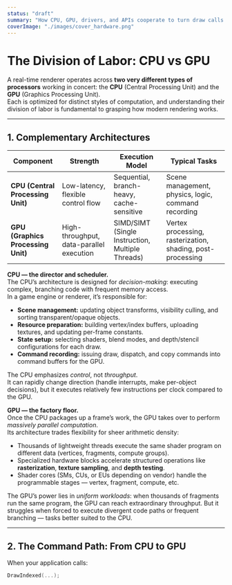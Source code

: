 ```yaml
---
status: "draft"
summary: "How CPU, GPU, drivers, and APIs cooperate to turn draw calls into pixels."
coverImage: "./images/cover_hardware.png"
---
```


# The Division of Labor: CPU vs GPU

A real-time renderer operates across **two very different types of processors** working in concert: the **CPU** (Central Processing Unit) and the **GPU** (Graphics Processing Unit).  
Each is optimized for distinct styles of computation, and understanding their division of labor is fundamental to grasping how modern rendering works.

---

## 1. Complementary Architectures

| Component | Strength | Execution Model | Typical Tasks |
|------------|-----------|----------------|----------------|
| **CPU (Central Processing Unit)** | Low-latency, flexible control flow | Sequential, branch-heavy, cache-sensitive | Scene management, physics, logic, command recording |
| **GPU (Graphics Processing Unit)** | High-throughput, data-parallel execution | SIMD/SIMT (Single Instruction, Multiple Threads) | Vertex processing, rasterization, shading, post-processing |

**CPU — the director and scheduler.**  
The CPU’s architecture is designed for *decision-making*: executing complex, branching code with frequent memory access.  
In a game engine or renderer, it’s responsible for:
- **Scene management:** updating object transforms, visibility culling, and sorting transparent/opaque objects.
- **Resource preparation:** building vertex/index buffers, uploading textures, and updating per-frame constants.
- **State setup:** selecting shaders, blend modes, and depth/stencil configurations for each draw.
- **Command recording:** issuing draw, dispatch, and copy commands into command buffers for the GPU.

The CPU emphasizes *control*, not *throughput*.  
It can rapidly change direction (handle interrupts, make per-object decisions), but it executes relatively few instructions per clock compared to the GPU.



**GPU — the factory floor.**  
Once the CPU packages up a frame’s work, the GPU takes over to perform *massively parallel computation*.  
Its architecture trades flexibility for sheer arithmetic density:
- Thousands of lightweight threads execute the same shader program on different data (vertices, fragments, compute groups).
- Specialized hardware blocks accelerate structured operations like **rasterization**, **texture sampling**, and **depth testing**.
- Shader cores (SMs, CUs, or EUs depending on vendor) handle the programmable stages — vertex, fragment, compute, etc.

The GPU’s power lies in *uniform workloads*: when thousands of fragments run the same program, the GPU can reach extraordinary throughput. But it struggles when forced to execute divergent code paths or frequent branching — tasks better suited to the CPU.

---

## 2. The Command Path: From CPU to GPU

When your application calls:

```cpp
DrawIndexed(...);
